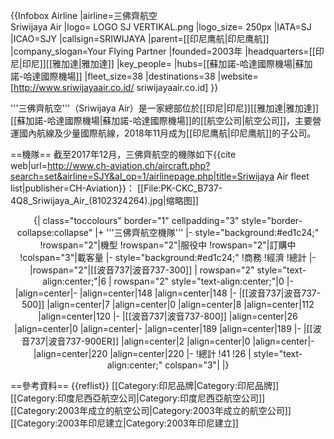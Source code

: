 {{Infobox Airline
|airline=三佛齊航空 <br> Sriwijaya Air
|logo= LOGO SJ VERTIKAL.png
|logo_size= 250px
|IATA=SJ
|ICAO=SJY
|callsign=SRIWIJAYA
|parent=[[印尼鹰航|印尼鹰航]]
|company_slogan=Your Flying Partner
|founded=2003年
|headquarters=[[印尼|印尼]][[雅加達|雅加達]]
|key_people=
|hubs=[[蘇加諾-哈達國際機場|蘇加諾-哈達國際機場]]
|fleet_size=38
|destinations=38
|website= [http://www.sriwijayaair.co.id/ sriwijayaair.co.id]
}}

'''三佛齊航空'''（Sriwijaya Air）是一家總部位於[[印尼|印尼]][[雅加達|雅加達]][[蘇加諾-哈達國際機場|蘇加諾-哈達國際機場]]的[[航空公司|航空公司]]，主要營運國內航線及少量國際航線，2018年11月成为[[印尼鹰航|印尼鹰航]]的子公司。

==機隊==
截至2017年12月，三佛齊航空的機隊如下<ref>{{cite web|url=http://www.ch-aviation.ch/aircraft.php?search=set&airline=SJY&al_op=1/airlinepage.php|title=Sriwijaya Air fleet list|publisher=CH-Aviation}}</ref>：
[[File:PK-CKC_B737-4Q8_Sriwijaya_Air_(8102324264).jpg|缩略图]]
<center>
{| class="toccolours" border="1" cellpadding="3" style="border-collapse:collapse"
|+ '''三佛齊航空機隊'''
|- style="background:#ed1c24;"
!rowspan="2"|機型
!rowspan="2"|服役中
!rowspan="2"|訂購中
!colspan="3"|載客量
|- style="background:#ed1c24;"
!商務
!經濟
!總計
|-
|rowspan="2"|[[波音737|波音737-300]]
| rowspan="2" style="text-align:center;"|6
| rowspan="2" style="text-align:center;"|0
|-
|align=center|-
|align=center|148
|align=center|148
|-
|[[波音737|波音737-500]]
|align=center|7
|align=center|0
|align=center|8
|align=center|112
|align=center|120
|-
|[[波音737|波音737-800]]
|align=center|26
|align=center|0
|align=center|-
|align=center|189
|align=center|189
|-
|[[波音737|波音737-900ER]]
|align=center|2
|align=center|0
|align=center|-
|align=center|220
|align=center|220
|-
!總計
!41
!26
| style="text-align:center;" colspan="3"|
|}
</center>

==參考資料==
{{reflist}}
[[Category:印尼品牌|Category:印尼品牌]]
[[Category:印度尼西亞航空公司|Category:印度尼西亞航空公司]]
[[Category:2003年成立的航空公司|Category:2003年成立的航空公司]]
[[Category:2003年印尼建立|Category:2003年印尼建立]]